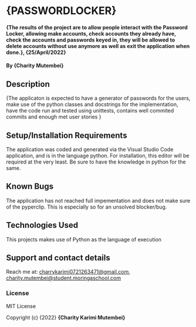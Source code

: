 # {PASSWORDLOCKER}
#### {The results of the project are to allow people interact with the Password Locker, allowing make accounts, check accounts they already have, check the accounts and passwords keyed in, they will be allowed to delete accounts without use anymore as well as exit the application when done.}, {25/April/2022}
#### By **{Charity Mutembei}**
## Description
{The applicaton is expected to have a generator of passwords for the users, make use of the python classes and docstrings for the implementation, have the code run and tested using unittests, contains well commited commits and enough met user stories }
## Setup/Installation Requirements
The application was coded and generated via the Visual Studio Code application, and is in the language python. For installation, this editor will be required at the very least. Be sure to have the knowledge in python for the same. 
## Known Bugs
The application has not reached full impementation and does not make sure of the pyperclip. This is especially so for an unsolved blocker/bug.
## Technologies Used
This projects makes use of Python as the language of execution
## Support and contact details
Reach me at:
charrykarimi0721263471@gmail.com, 
charity.mutembei@student.moringaschool.com
### License
MIT License

Copyright (c) {2022} **{Charity Karimi Mutembei}**
  
  
